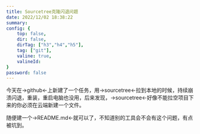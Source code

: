 ```yaml
---
title: Sourcetree克隆闪退问题
date: 2022/12/02 18:38:22
summary: 
config: {
    top: false,
    dir: false,
    dirTag: ["h3","h4","h5"],
    tag: ["git"],
    valine: true,
    valineId: 
}
password: false
---
```



今天在->github<-上新建了一个任务，用->sourcetree<-拉到本地的时候，持续崩溃闪退，重装，重启电脑也没用，后来发现，->sourcetree<-好像不能拉空项目下来的你必须在云端新建一个文件。

随便建一个->README.md<-就可以了，不知道别的工具会不会有这个问题，有点被坑到。